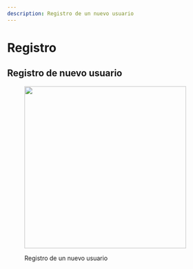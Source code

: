 ```yaml
---
description: Registro de un nuevo usuario
---
```


# Registro

## Registro de nuevo usuario

<figure><img src=".gitbook/assets/registro.png" alt="" width="375"><figcaption><p>Registro de un nuevo usuario</p></figcaption></figure>
